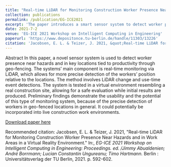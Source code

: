 ```yaml
---
title: "Real-time LiDAR for Monitoring Construction Worker Presence Near Hazards and in Work Areas in a Virtual Reality Environment"
collection: publications
permalink: /publication/EG-ICE2021
excerpt: 'The paper introduces a smart sensor system to detect worker presence near hazards and in locations tied to productivity.'
date: 2021-7-2
venue: 'EG-ICE 2021 Workshop on Intelligent Computing in Engineering'
paperurl: 'https://www.depositonce.tu-berlin.de/handle/11303/13226'
citation: 'Jacobsen, E. L. & Teizer, J. 2021, &quot;Real-time LiDAR for Monitoring Construction Worker Presence Near Hazards and in Work Areas in a Virtual Reality Environment.&quot; In:, <i>EG-ICE 2021 Workshop on Intelligent Computing in Engineering: Proceedings. ed. /Jimmy Abualdenien; André Borrmann; Lucian Constantin Ungureanu; Timo Hartmann.</i> Berlin : Universitätsverlag der TU Berlin, 2021. pp. 592-602.'
---
```


Abstract
In this paper, a novel sensor system is used to detect worker presence near hazards and in
key locations tied to productivity through geo-fencing. The systems’ main component is real-time
monitoring via LiDAR, which allows for more precise detection of the workers’ position relative to
the locations. The method involves LiDAR change and use-time event detections. The system is
tested in a virtual environment resembling a real construction site, allowing for a safe evaluation
while initial results are produced. Preliminary findings demonstrate the usability and the potential
of this type of monitoring system, because of the precise detection of workers in geo-fenced
locations in general. It could potentially be incorporated into live construction work environments. 

[Download paper here](https://www.depositonce.tu-berlin.de/handle/11303/13226)

Recommended citation: Jacobsen, E. L. & Teizer, J. 2021, "Real-time LiDAR for Monitoring Construction Worker Presence Near Hazards and in Work Areas in a Virtual Reality Environment." In:, <i>EG-ICE 2021 Workshop on Intelligent Computing in Engineering: Proceedings. ed. /Jimmy Abualdenien; André Borrmann; Lucian Constantin Ungureanu; Timo Hartmann.</i> Berlin : Universitätsverlag der TU Berlin, 2021. p. 592-602.
